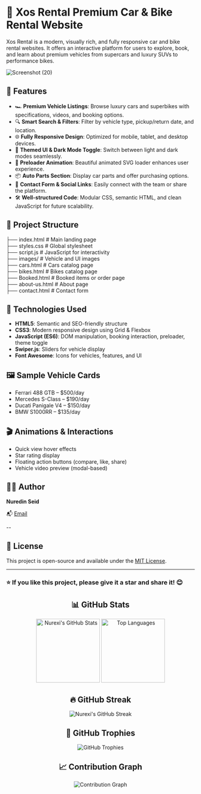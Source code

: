   # 🚗 Xos Rental  Premium Car & Bike Rental Website      
     
Xos Rental is a modern, visually rich, and fully responsive car and bike rental websites. It offers an interactive platform for users to explore, book, and learn about premium vehicles from supercars and luxury SUVs to performance bikes.

![Screenshot (20)](https://github.com/user-attachments/assets/d092c8ac-b4de-4e8e-973c-155ec060c0e6)


## 🌟 Features

- 🏎️ **Premium Vehicle Listings**: Browse luxury cars and superbikes with specifications, videos, and booking options.
- 🔍 **Smart Search & Filters**: Filter by vehicle type, pickup/return date, and location.
- 🌐 **Fully Responsive Design**: Optimized for mobile, tablet, and desktop devices.
- 🎨 **Themed UI & Dark Mode Toggle**: Switch between light and dark modes seamlessly.
- 🚀 **Preloader Animation**: Beautiful animated SVG loader enhances user experience.
- 📦 **Auto Parts Section**: Display car parts and offer purchasing options.
- 💬 **Contact Form & Social Links**: Easily connect with the team or share the platform.
- 🛠️ **Well-structured Code**: Modular CSS, semantic HTML, and clean JavaScript for future scalability.

## 📁 Project Structure
├── index.html # Main landing page<br>
├── styles.css # Global stylesheet<br>
├── script.js # JavaScript for interactivity<br>
├── images/ # Vehicle and UI images<br>
├── cars.html # Cars catalog page<br>
├── bikes.html # Bikes catalog page<br>
├── Booked.html # Booked items or order page<br>
├── about-us.html # About page<br>
├── contact.html # Contact form<br>

## 🚧 Technologies Used

- **HTML5**: Semantic and SEO-friendly structure
- **CSS3**: Modern responsive design using Grid & Flexbox
- **JavaScript (ES6)**: DOM manipulation, booking interaction, preloader, theme toggle
- **Swiper.js**: Sliders for vehicle display
- **Font Awesome**: Icons for vehicles, features, and UI

## 🖼️ Sample Vehicle Cards

- Ferrari 488 GTB – $500/day
- Mercedes S-Class – $190/day
- Ducati Panigale V4 – $150/day
- BMW S1000RR – $135/day


## 🎬 Animations & Interactions

- Quick view hover effects
- Star rating display
- Floating action buttons (compare, like, share)
- Vehicle video preview (modal-based)

## 👨‍💻 Author

**Nuredin Seid**

📬 [Email](nuredinxos@gmail.com)



--

## 📄 License

This project is open-source and available under the [MIT License](LICENSE).

---

### ⭐ If you like this project, please give it a star and share it! 😊

<h2 align="center">📊 GitHub Stats</h2>

<p align="center">
  <img src="https://github-readme-stats.vercel.app/api?username=Nurexi&show_icons=true&theme=aura&bg_color=0D1117&hide_border=true&ring_color=6F3AFF&title_color=E4B1FF&text_color=FFFFFF&icon_color=C3B1E1" alt="Nurexi's GitHub Stats" height="170" />
  <img src="https://github-readme-stats.vercel.app/api/top-langs/?username=Nurexi&layout=compact&theme=aura&bg_color=0D1117&hide_border=true&title_color=E4B1FF&text_color=FFFFFF" alt="Top Languages" height="170" />
</p>

<h2 align="center">🔥 GitHub Streak</h2>

<p align="center">
  <img src="https://github-readme-streak-stats.herokuapp.com/?user=Nurexi&theme=aura&hide_border=true&background=0D1117&ring=6F3AFF&fire=FF5C00&currStreakLabel=E4B1FF&sideLabels=C3B1E1" alt="Nurexi's GitHub Streak" />
</p>

<h2 align="center">🌟 GitHub Trophies</h2>

<p align="center">
  <img src="https://github-profile-trophy.vercel.app/?username=Nurexi&theme=onedark&margin-w=10&margin-h=15&no-frame=true&column=6&title=Stars,Followers,Commits,Repositories,PullRequest,Issues" alt="GitHub Trophies" />
</p>

<h2 align="center">📈 Contribution Graph</h2>

<p align="center">
  <img src="https://github-readme-activity-graph.vercel.app/graph?username=Nurexi&theme=react-dark&bg_color=0D1117&color=E4B1FF&line=6F3AFF&point=C3B1E1&area=true&hide_border=true" alt="Contribution Graph" />
</p>

